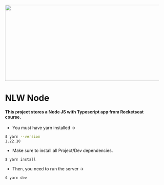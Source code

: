 <p align="center">
  <img src="https://www.seekpng.com/png/full/80-803529_vector-javascript-node-js-jpg-black-and-white.png" height="250" width="570">
</p>

# NLW Node

#### This project stores a Node JS with Typescript app from Rocketseat course.

- You must have yarn installed →

```bash
$ yarn --version
1.22.10
```

- Make sure to install all Project/Dev dependencies.

```bash
$ yarn install
```

- Then, you need to run the server →

```bash
$ yarn dev
```
